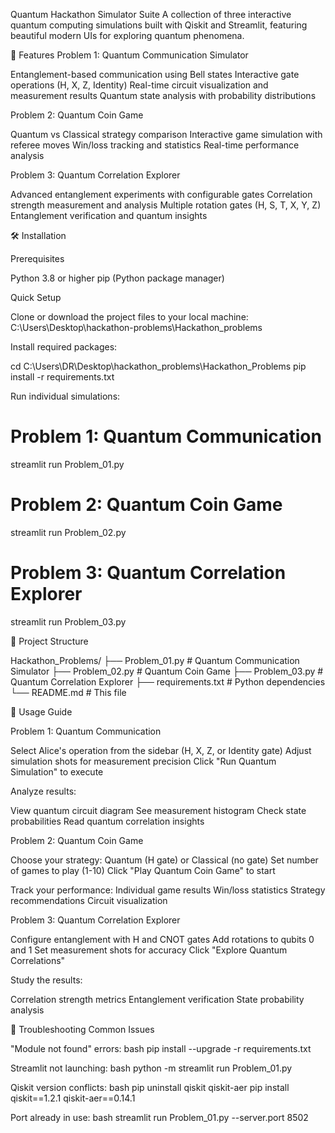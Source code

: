 Quantum Hackathon Simulator Suite
A collection of three interactive quantum computing simulations built with Qiskit and Streamlit, featuring beautiful modern UIs for exploring quantum phenomena.

🚀 Features
Problem 1: Quantum Communication Simulator

Entanglement-based communication using Bell states
Interactive gate operations (H, X, Z, Identity)
Real-time circuit visualization and measurement results
Quantum state analysis with probability distributions

Problem 2: Quantum Coin Game

Quantum vs Classical strategy comparison
Interactive game simulation with referee moves
Win/loss tracking and statistics
Real-time performance analysis

Problem 3: Quantum Correlation Explorer

Advanced entanglement experiments with configurable gates
Correlation strength measurement and analysis
Multiple rotation gates (H, S, T, X, Y, Z)
Entanglement verification and quantum insights

🛠️ Installation

Prerequisites

Python 3.8 or higher
pip (Python package manager)

Quick Setup

Clone or download the project files to your local machine:
C:\Users\Desktop\hackathon-problems\Hackathon_problems

Install required packages:

cd C:\Users\DR\Desktop\hackathon_problems\Hackathon_Problems
pip install -r requirements.txt

Run individual simulations:

# Problem 1: Quantum Communication
streamlit run Problem_01.py

# Problem 2: Quantum Coin Game  
streamlit run Problem_02.py

# Problem 3: Quantum Correlation Explorer
streamlit run Problem_03.py

📁 Project Structure

Hackathon_Problems/
├── Problem_01.py          # Quantum Communication Simulator
├── Problem_02.py          # Quantum Coin Game
├── Problem_03.py          # Quantum Correlation Explorer
├── requirements.txt       # Python dependencies
└── README.md             # This file

🎯 Usage Guide

Problem 1: Quantum Communication

Select Alice's operation from the sidebar (H, X, Z, or Identity gate)
Adjust simulation shots for measurement precision
Click "Run Quantum Simulation" to execute

Analyze results:

View quantum circuit diagram
See measurement histogram
Check state probabilities
Read quantum correlation insights

Problem 2: Quantum Coin Game

Choose your strategy: Quantum (H gate) or Classical (no gate)
Set number of games to play (1-10)
Click "Play Quantum Coin Game" to start

Track your performance:
Individual game results
Win/loss statistics
Strategy recommendations
Circuit visualization

Problem 3: Quantum Correlation Explorer

Configure entanglement with H and CNOT gates
Add rotations to qubits 0 and 1
Set measurement shots for accuracy
Click "Explore Quantum Correlations"

Study the results:

Correlation strength metrics
Entanglement verification
State probability analysis


🐛 Troubleshooting
Common Issues

"Module not found" errors:
bash
pip install --upgrade -r requirements.txt

Streamlit not launching:
bash
python -m streamlit run Problem_01.py

Qiskit version conflicts:
bash
pip uninstall qiskit qiskit-aer
pip install qiskit==1.2.1 qiskit-aer==0.14.1

Port already in use:
bash
streamlit run Problem_01.py --server.port 8502

